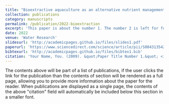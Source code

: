 ```yaml
---
title: "Bioextractive aquaculture as an alternative nutrient management strategy for water resource recovery facilities"
collection: publications
category: manuscripts
permalink: /publication/2022-bioextraction
excerpt: 'This paper is about the number 1. The number 2 is left for future work.'
date: 2022
venue: 'Water Research'
slidesurl: 'http://academicpages.github.io/files/slides1.pdf'
paperurl: 'https://www.sciencedirect.com/science/article/pii/S0043135422000550'
bibtexurl: 'http://academicpages.github.io/files/bibtex1.bib'
citation: 'Your Name, You. (2009). &quot;Paper Title Number 1.&quot; <i>Journal 1</i>. 1(1).'
---
```

The contents above will be part of a list of publications, if the user clicks the link for the publication than the contents of section will be rendered as a full page, allowing you to provide more information about the paper for the reader. When publications are displayed as a single page, the contents of the above "citation" field will automatically be included below this section in a smaller font.
